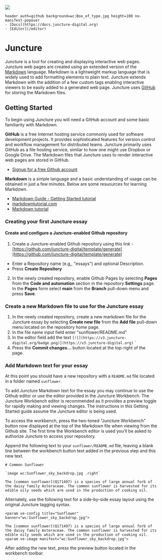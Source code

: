 [![](https://v3.juncture-digital.org/badge.png)](https://v3.juncture-digital.org)

```
header auth=github background=wc:Box_of_type.jpg height=100 no-manifest-popover
- [Docs](https://docs.juncture-digital.org)
- [Editor](/editor)
```

# Juncture

Juncture is a tool for creating and displaying interactive web pages.  Juncture web pages are created using an extended version of the [Markdown](Q1193600) language.  Markdown is a lightweight markup language that is widely used to add formatting elements to plain text.  Juncture extends Markdown with the addition of a few custom tags enabling interactive viewers to be easily added to a generated web page.  Juncture uses [GitHub](Q364) for storing the Markdown files.

## Getting Started

To begin using Juncture you will need a GitHub account and some basic familiarity with Markdown.

**GitHub** is a free Internet hosting service commonly used for software development projects. It provides sophisticated features for version control and workflow management for distributed teams. Juncture primarily uses GitHub as a file hosting service, similar to how one might use Dropbox or Google Drive. The Markdown files that Juncture uses to render interactive web pages are stored in GitHub.

- [Signup for a free Github account](https://github.com/signup)

**Markdown** is a simple language and a basic understanding of usage can be obtained in just a few minutes.  Below are some resuources for learning Markdown.

- [Markdown Guide - Getting Started tutorial](https://www.markdownguide.org/getting-started)
- [markdowntutorial.com](https://www.markdowntutorial.com)
- [Markdown tutorial](https://www.youtube.com/watch?v=6A5EpqqDOdk)

### Creating your first Juncture essay

#### Create and configure a Juncture-enabled Github repository

1. Create a Juncture-enabled Github repository using this link - [https://github.com/juncture-digital/template/generate](https://github.com/juncture-digital/template/generate)

  - Enter a Repository name (e.g,, "essays") and optional Description.
  - Press **Create Repository**

2. In the newly created repository, enable Github Pages by selecting **Pages** from the **Code and automation** section in the repository **Settings** page.  In the **Pages** form select **main** from the **Branch** pull-down menu and press **Save**.

### Create a new Markdown file to use for the Juncture essay

1. In the newly created repository, create a new markdown file for the Juncture essay by selecting **Create new file** from the **Add file** pull-down menu located on the repository home page.  
2. In the file name input field enter "sunflower/README.md"
3. In the editor field add the text `[![](https://v3.juncture-digital.org/badge.png)](https://v3.juncture-digital.org)`
`
4. Press the **Commit changes...** button located at the top-right of the page.

### Add Markdown text for your essay

At this point you should have a new repository with a `README.md` file located in a folder named `sunflower`.

To add Juncture Markdown text for the essay you may continue to use the Github editor or use the editor provided in the Juncture Workbench.  The Juncture Workbench editor is recommended as it provides a preview toggle for rapidly making and viewing changes.  The instructions in this Getting Started guide assume the Juncture editor is being used.

To access the workbench, press the two-toned "Juncture Workbench" button now displayed at the top of the Markdown file when viewing from the Github site.  The first time the Workbench editor is used you'll be asked to authorize Juncture to access your repository.

Append the following text to your `sunflower/README.md` file, leaving a blank line between the workbench button text added in the previous step and this new text.

```
# Common Sunflower

`image wc:Sunflower_sky_backdrop.jpg .right`

The [common sunflower](Q171497) is a species of large annual forb of the daisy family Asteraceae. The common sunflower is harvested for its edible oily seeds which are used in the production of cooking oil.

```

Alternately, use the following text for a side-by-side essay layout using the original Juncture tagging syntax.

```
<param ve-config title="Sunflower" banner="wc:Sunflower_sky_backdrop.jpg">

The [common sunflower](Q171497) is a species of large annual forb of the daisy family Asteraceae. The common sunflower is harvested for its edible oily seeds which are used in the production of cooking oil.
<param ve-image manifest="wc:Sunflower_sky_backdrop.jpg">

```
	
After adding the new text, press the preview button located in the workbench toolbar.